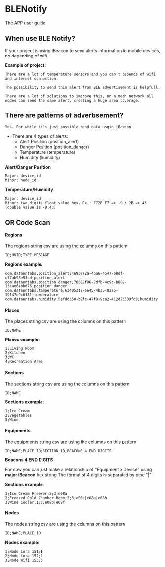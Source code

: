 # BLENotify
The APP user guide

## When use BLE Notify?

If your project is using iBeacon to send alerts information to mobile devices, no depending of wifi.

**Example of project:**

```
There are a lot of temperature sensors and you can't depends of wifi and internet connection.

The possibility to send this alert from BLE advertisement is helpfull.

There are a lot of solutions to improve this, on a mesh network all nodes can send the same alert, creating a huge area coverage.
```

## There are patterns of advertisement?

```
Yes. For while it's just possible send data usgin iBeacon
```  

- There are 4 types of alerts:
    - Alert Position (position_alert)
    - Danger Position (position_danger)
    - Temperature (temperature)
    - Humidity (humidity)


**Alert/Danger Position**

```
Major: device_id 
Minor: node_id
```

**Temperature/Humidity**

```
Major: device_id
Minor: two digits float value hex. Ex.: F72B F7 => -9 / 2B => 43 (double value is -9.43)
``` 

## QR Code Scan

#### Regions

The regions string csv are using the columns on this pattern

```
ID;UUID;TYPE_MESSAGE
```

**Regions example:**

```
com.dataontabs.position_alert;4693872a-4ba6-4547-b0df-c77ab95e53cd;position_alert
com.dataontabs.position_danger;70502f86-2dfb-4c9c-b887-13eae64bbd76;position_danger
com.dataontabs.temperature;63405318-e645-4b35-8275-19147c9c6131;temperature
com.dataontabs.humidity;5efdd350-b2fc-47f9-9ca2-412d26389fd9;humidity
```

#### Places

The places string csv are using the columns on this pattern

```ID;NAME```

**Places example:**

```
1;Living Room
2;Kitchen
3;WC
4;Recreation Area
```

#### Sections

The sections string csv are using the columns on this pattern

```
ID;NAME
```

**Sections example:**

```
1;Ice Cream
2;Vegetables
3;Wine
```

#### Equipments

The equipments string csv are using the columns on this pattern

```
ID;NAME;PLACE_ID;SECTION_ID;BEACONS_4_END_DIGITS
```

**Beacons 4 END DIGITS**

For now you can just make a relationship of "Equipment x Device" using **major iBeacon** hex string
The format of 4 digits is separated by pipe "|" 

**Sections example:**

```
1;Ice Cream Freezer;2;3;e08a
2;Freezed Cold Chamber Room;2;3;e08c|e08g|e08h
3;Wine Cooler;1;3;e08b|e08f
```

#### Nodes

The nodes string csv are using the columns on this pattern

```
ID;NAME;PLACE_ID
```

**Nodes example:**

```
1;Node Lora 151;1
2;Node Lora 152;2
3;Node Wifi 153;3
```
